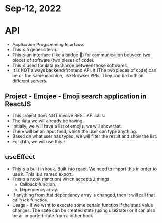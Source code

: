 # Sep-12, 2022

# API 
- Application Programming Interface.
- This is a generic term.
- This is an interface (like a bridge 🌉) for communication between two pieces of software (two pieces of code).
- This is used for data exchange between those softwares.
- It is NOT always backend/frontend API. It (The two pieces of code) can be on the same machine, like Browser APIs. They can be both on different servers.

## Project - Emojee - Emoji search application in ReactJS
- This project does NOT involve REST API calls.
- The data we will already be having.
- Initially, we will have a list of emojis, we will show that.
- There will be an input field, which the user can type anything.
- Based on what user has typed, we will filter the result and show the list.
- For data, we will use this - 

## useEffect
- This is a built in hook. Built into react. We need to import this in order to use it. This is a named export.
- This is a hook (function) which accepts  2 things.
    - Callback function.
    - Dependency array.
- If anything from that dependency array is changed, then it will call that callback function.
- Usage - If we want to execute some certain function if the state value changes.
The state can be created state (using useState) or it can also be an imported state from another hook.